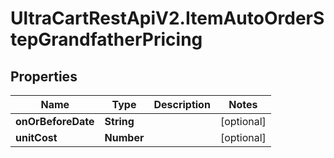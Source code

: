 # UltraCartRestApiV2.ItemAutoOrderStepGrandfatherPricing

## Properties
Name | Type | Description | Notes
------------ | ------------- | ------------- | -------------
**onOrBeforeDate** | **String** |  | [optional] 
**unitCost** | **Number** |  | [optional] 


